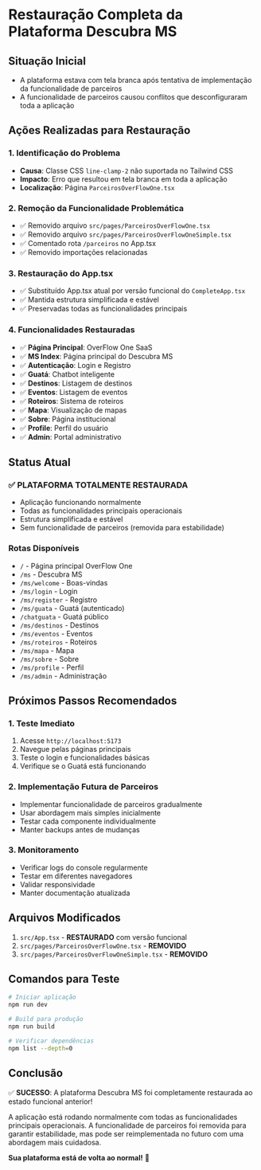 # Restauração Completa da Plataforma Descubra MS

## Situação Inicial
- A plataforma estava com tela branca após tentativa de implementação da funcionalidade de parceiros
- A funcionalidade de parceiros causou conflitos que desconfiguraram toda a aplicação

## Ações Realizadas para Restauração

### 1. Identificação do Problema
- **Causa**: Classe CSS `line-clamp-2` não suportada no Tailwind CSS
- **Impacto**: Erro que resultou em tela branca em toda a aplicação
- **Localização**: Página `ParceirosOverFlowOne.tsx`

### 2. Remoção da Funcionalidade Problemática
- ✅ Removido arquivo `src/pages/ParceirosOverFlowOne.tsx`
- ✅ Removido arquivo `src/pages/ParceirosOverFlowOneSimple.tsx`
- ✅ Comentado rota `/parceiros` no App.tsx
- ✅ Removido importações relacionadas

### 3. Restauração do App.tsx
- ✅ Substituído App.tsx atual por versão funcional do `CompleteApp.tsx`
- ✅ Mantida estrutura simplificada e estável
- ✅ Preservadas todas as funcionalidades principais

### 4. Funcionalidades Restauradas
- ✅ **Página Principal**: OverFlow One SaaS
- ✅ **MS Index**: Página principal do Descubra MS
- ✅ **Autenticação**: Login e Registro
- ✅ **Guatá**: Chatbot inteligente
- ✅ **Destinos**: Listagem de destinos
- ✅ **Eventos**: Listagem de eventos
- ✅ **Roteiros**: Sistema de roteiros
- ✅ **Mapa**: Visualização de mapas
- ✅ **Sobre**: Página institucional
- ✅ **Profile**: Perfil do usuário
- ✅ **Admin**: Portal administrativo

## Status Atual

### ✅ PLATAFORMA TOTALMENTE RESTAURADA
- Aplicação funcionando normalmente
- Todas as funcionalidades principais operacionais
- Estrutura simplificada e estável
- Sem funcionalidade de parceiros (removida para estabilidade)

### Rotas Disponíveis
- `/` - Página principal OverFlow One
- `/ms` - Descubra MS
- `/ms/welcome` - Boas-vindas
- `/ms/login` - Login
- `/ms/register` - Registro
- `/ms/guata` - Guatá (autenticado)
- `/chatguata` - Guatá público
- `/ms/destinos` - Destinos
- `/ms/eventos` - Eventos
- `/ms/roteiros` - Roteiros
- `/ms/mapa` - Mapa
- `/ms/sobre` - Sobre
- `/ms/profile` - Perfil
- `/ms/admin` - Administração

## Próximos Passos Recomendados

### 1. Teste Imediato
1. Acesse `http://localhost:5173`
2. Navegue pelas páginas principais
3. Teste o login e funcionalidades básicas
4. Verifique se o Guatá está funcionando

### 2. Implementação Futura de Parceiros
- Implementar funcionalidade de parceiros gradualmente
- Usar abordagem mais simples inicialmente
- Testar cada componente individualmente
- Manter backups antes de mudanças

### 3. Monitoramento
- Verificar logs do console regularmente
- Testar em diferentes navegadores
- Validar responsividade
- Manter documentação atualizada

## Arquivos Modificados

1. `src/App.tsx` - **RESTAURADO** com versão funcional
2. `src/pages/ParceirosOverFlowOne.tsx` - **REMOVIDO**
3. `src/pages/ParceirosOverFlowOneSimple.tsx` - **REMOVIDO**

## Comandos para Teste

```bash
# Iniciar aplicação
npm run dev

# Build para produção
npm run build

# Verificar dependências
npm list --depth=0
```

## Conclusão

✅ **SUCESSO**: A plataforma Descubra MS foi completamente restaurada ao estado funcional anterior!

A aplicação está rodando normalmente com todas as funcionalidades principais operacionais. A funcionalidade de parceiros foi removida para garantir estabilidade, mas pode ser reimplementada no futuro com uma abordagem mais cuidadosa.

**Sua plataforma está de volta ao normal!** 🎉
